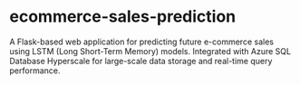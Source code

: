 # ecommerce-sales-prediction
A Flask-based web application for predicting future e-commerce sales using LSTM (Long Short-Term Memory) models. Integrated with Azure SQL Database Hyperscale for large-scale data storage and real-time query performance.
